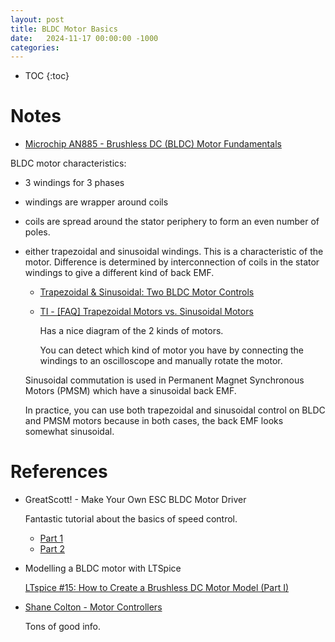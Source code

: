 ```yaml
---
layout: post
title: BLDC Motor Basics
date:   2024-11-17 00:00:00 -1000
categories:
---
```


* TOC
{:toc}


# Notes

* [Microchip AN885 - Brushless DC (BLDC) Motor Fundamentals](https://ww1.microchip.com/downloads/en/AppNotes/00885a.pdf)

BLDC motor characteristics: 
* 3 windings for 3 phases
* windings are wrapper around coils
* coils are spread around the stator periphery to form
  an even number of poles.
* either trapezoidal and sinusoidal windings.  This is a characteristic of the motor.
  Difference is determined by interconnection of coils in the stator windings
  to give a different kind of back EMF.

  * [Trapezoidal & Sinusoidal: Two BLDC Motor Controls](https://bacancysystems.com/blog/trapezoidal-and-sinusoidal-bldc-motors)
  * [TI - [FAQ] Trapezoidal Motors vs. Sinusoidal Motors](https://e2e.ti.com/support/motor-drivers-group/motor-drivers/f/motor-drivers-forum/909911/faq-trapezoidal-motors-vs-sinusoidal-motors)

    Has a nice diagram of the 2 kinds of motors.

    You can detect which kind of motor you have by connecting the windings to
    an oscilloscope and manually rotate the motor.

  Sinusoidal commutation is used in Permanent Magnet Synchronous Motors (PMSM)
  which have a sinusoidal back EMF.

  In practice, you can use both trapezoidal and sinusoidal control on BLDC and PMSM
  motors because in both cases, the back EMF looks somewhat sinusoidal.



# References

* GreatScott! - Make Your Own ESC BLDC Motor Driver 

  Fantastic tutorial about the basics of speed control.

  * [Part 1](https://www.youtube.com/watch?v=W9IHEqlGG1s)
  * [Part 2](https://www.youtube.com/watch?v=NXkLydhRvS0)

* Modelling a BLDC motor with LTSpice

  [LTspice #15: How to Create a Brushless DC Motor Model (Part I)](https://www.youtube.com/watch?v=UEygOGviE2k)

* [Shane Colton - Motor Controllers](https://scolton.blogspot.com/p/motor-controllers.html)

  Tons of good info.


